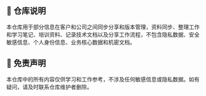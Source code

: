 ## 📝 仓库说明

本仓库用于部分信息在客户和公司之间同步分享和版本管理，资料同步、整理工作和学习笔记、培训资料、记录技术文档以及分享工作流程，不包含隐私数据、安全敏感信息、个人身份信息、业务核心数据和机密文档。

## 📌 免责声明
本仓库中的所有内容仅供学习和工作参考，不涉及任何敏感信息或隐私数据。如有疑问，请及时联系仓库维护者删除。
